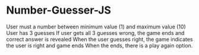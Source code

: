 # Number-Guesser-JS
  User must a number between minimum value (1) and maximum value (10)
  User has 3 guesses
  If user gets all 3 guesses wrong, the game ends and correct answer is revealed
  When the user guesses right, the game indicates the user is right and game ends
  When the ends, there is a play again option.
